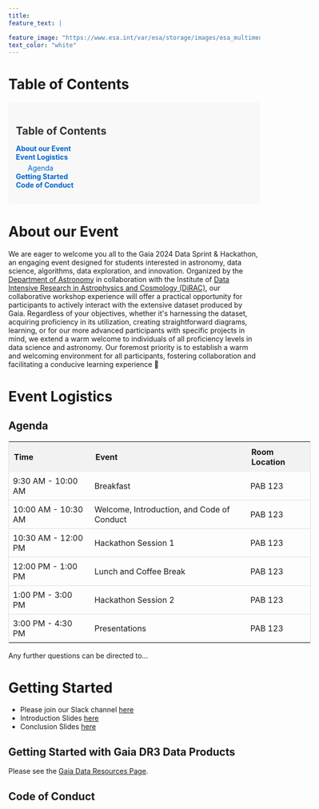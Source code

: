 ```yaml
---
title:
feature_text: |

feature_image: "https://www.esa.int/var/esa/storage/images/esa_multimedia/images/2018/04/gaia_s_sky_in_colour2/17475368-10-eng-GB/Gaia_s_sky_in_colour_pillars.jpg"
text_color: "white"
---
```


# Table of Contents
<div style="background-color: #f8f8f8; padding: 15px; border-radius: 5px; margin-bottom: 20px;">
    <h2 style="color: #333; margin-bottom: 10px;">Table of Contents</h2>
    <ol style="list-style: none; padding-left: 0;">
        <li>
            <a href="#about-our-event" style="text-decoration: none; color: #0066cc; font-weight: bold;">About our Event</a>
        </li>
        <li>
            <a href="#event-logistics" style="text-decoration: none; color: #0066cc; font-weight: bold;">Event Logistics</a>
            <ul style="list-style: none; margin-top: 5px;">
                <li>
                    <a href="#agenda" style="text-decoration: none; color: #0066cc;">Agenda</a>
                </li>
            </ul>
        </li>
        <li>
            <a href="#getting-started" style="text-decoration: none; color: #0066cc; font-weight: bold;">Getting Started</a>
        </li>
        <li>
            <a href="#code-of-conduct" style="text-decoration: none; color: #0066cc; font-weight: bold;">Code of Conduct</a>
        </li>
    </ol>
</div>

# About our Event

We are eager to welcome you all to the Gaia 2024 Data Sprint & Hackathon, an engaging event designed for students interested in astronomy, data science, algorithms, data exploration, and innovation. Organized by the [Department of Astronomy](https://astro.washington.edu/) in collaboration with the Institute of [Data Intensive Research in Astrophysics and Cosmology (DiRAC)](https://dirac.astro.washington.edu/), our collaborative workshop experience will offer a practical opportunity for participants to actively interact with the extensive dataset produced by Gaia. Regardless of your objectives, whether it's harnessing the dataset, acquiring proficiency in its utilization, creating straightforward diagrams, learning, or for our more advanced participants with specific projects in mind, we extend a warm welcome to individuals of all proficiency levels in data science and astronomy. Our foremost priority is to establish a warm and welcoming environment for all participants, fostering collaboration and facilitating a conducive learning experience :rocket:


# Event Logistics


## Agenda

<!-- Fancy HTML Table with Breakfast -->
<table style="width:120%; border-collapse: collapse; border: 1px solid #ddd;">
  <tr>
    <th style="text-align: left; padding: 10px; background-color: #f2f2f2;"><b>Time</b></th>
    <th style="text-align: left; padding: 10px; background-color: #f2f2f2;"><b>Event</b></th>
    <th style="text-align: left; padding: 10px; background-color: #f2f2f2;"><b>Room Location</b></th>
  </tr>
  <tr>
    <td style="padding: 8px; border-bottom: 1px solid #ddd;">9:30 AM - 10:00 AM</td>
    <td style="padding: 8px; border-bottom: 1px solid #ddd;">Breakfast</td>
    <td style="padding: 8px; border-bottom: 1px solid #ddd;">PAB 123</td>
  </tr>
  <tr>
    <td style="padding: 8px; border-bottom: 1px solid #ddd;">10:00 AM - 10:30 AM</td>
    <td style="padding: 8px; border-bottom: 1px solid #ddd;">Welcome, Introduction, and Code of Conduct</td>
    <td style="padding: 8px; border-bottom: 1px solid #ddd;">PAB 123</td>
  </tr>
  <tr>
    <td style="padding: 8px; border-bottom: 1px solid #ddd;">10:30 AM - 12:00 PM</td>
    <td style="padding: 8px; border-bottom: 1px solid #ddd;">Hackathon Session 1</td>
    <td style="padding: 8px; border-bottom: 1px solid #ddd;">PAB 123</td>
  </tr>
  <tr>
    <td style="padding: 8px; border-bottom: 1px solid #ddd;">12:00 PM - 1:00 PM</td>
    <td style="padding: 8px; border-bottom: 1px solid #ddd;">Lunch and Coffee Break</td>
    <td style="padding: 8px; border-bottom: 1px solid #ddd;">PAB 123</td>
  </tr>
  <tr>
    <td style="padding: 8px; border-bottom: 1px solid #ddd;">1:00 PM - 3:00 PM</td>
    <td style="padding: 8px; border-bottom: 1px solid #ddd;">Hackathon Session 2</td>
    <td style="padding: 8px; border-bottom: 1px solid #ddd;">PAB 123</td>
  </tr>
  <tr>
    <td style="padding: 8px;">3:00 PM - 4:30 PM</td>
    <td style="padding: 8px;">Presentations</td>
    <td style="padding: 8px;">PAB 123</td>
  </tr>
</table>

Any further questions can be directed to...


# Getting Started

- Please join our Slack channel [here](google.com)
- Introduction Slides [here](google.com)
- Conclusion Slides [here](google.com)


## Getting Started with Gaia DR3 Data Products
Please see the [Gaia Data Resources Page](https://uw-astro-gaia-datasprint24.netlify.app/about/).


## Code of Conduct
